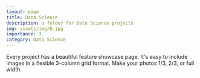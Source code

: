 ```yaml
---
layout: page
title: Data Science
description: a folder for Data Science projects
img: assets/img/8.jpg
importance: 3
category: Data Science
---
```


Every project has a beautiful feature showcase page.
It's easy to include images in a flexible 3-column grid format.
Make your photos 1/3, 2/3, or full width.

